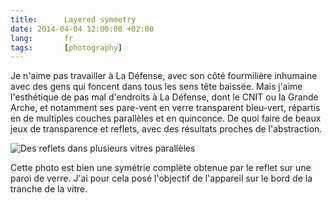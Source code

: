 ```yaml
---
title:      Layered symmetry
date: 2014-04-04 12:00:00 +02:00
lang:       fr
tags:       [photography]
---
```


Je n'aime pas travailler à La Défense, avec son côté fourmilière inhumaine avec des gens qui foncent dans tous les sens tête baissée. Mais j'aime l'esthétique de pas mal d'endroits à La Défense, dont le CNIT ou la Grande Arche, et notamment ses pare-vent en verre transparent bleu-vert, répartis en de multiples couches parallèles et en quinconce. De quoi faire de beaux jeux de transparence et reflets, avec des résultats proches de l'abstraction.

![](Layered-symmetry.jpg "Des reflets dans plusieurs vitres parallèles")

Cette photo est bien une symétrie complète obtenue par le reflet sur une paroi de verre. J'ai pour cela posé l'objectif de l'appareil sur le bord de la tranche de la vitre.
